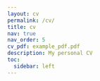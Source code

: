 ```yaml
---
layout: cv
permalink: /cv/
title: cv
nav: true
nav_order: 5
cv_pdf: example_pdf.pdf
description: My personal CV
toc:
  sidebar: left
---
```

